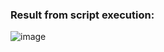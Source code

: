 ### **Result from script execution:**


![image](https://github.com/user-attachments/assets/577dc3e6-6f4f-44d3-9c9f-3d0d0f0a7ab6)
